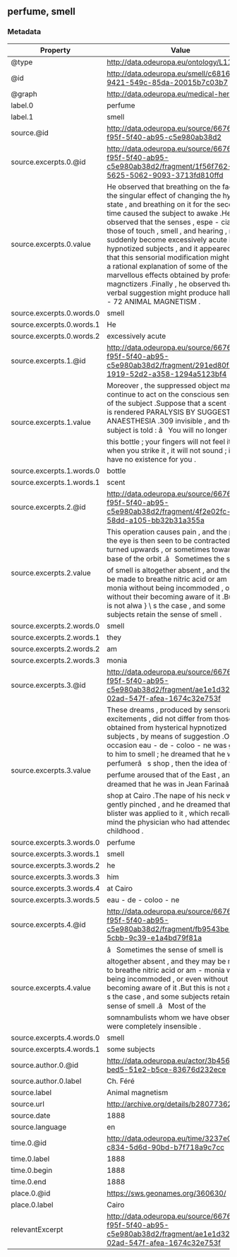 ## perfume, smell

### Metadata

| Property | Value |
| -------- | ----- |
| @type | http://data.odeuropa.eu/ontology/L11_Smell |
| @id | http://data.odeuropa.eu/smell/c681657f-9421-549c-85da-20015b7c03b7 |
| @graph | http://data.odeuropa.eu/medical-heritage |
| label.0 | perfume |
| label.1 | smell |
| source.@id | http://data.odeuropa.eu/source/66769628-f95f-5f40-ab95-c5e980ab38d2 |
| source.excerpts.0.@id | http://data.odeuropa.eu/source/66769628-f95f-5f40-ab95-c5e980ab38d2/fragment/1f56f762-5625-5062-9093-3713fd810ffd |
| source.excerpts.0.value | He observed that breathing on the face had the singular effect of changing the hypnotic state , and breathing on it for the second time caused the subject to awake .He also observed that the senses , espe - cially those of touch , smell , and hearing , might suddenly become excessively acute in hypnotized subjects , and it appeared to him that this sensorial modification might afford a rational explanation of some of the marvellous effects obtained by professional magnctizers .Finally , he observed that verbal suggestion might produce hallucina - 72 ANIMAL MAGNETISM . |
| source.excerpts.0.words.0 | smell |
| source.excerpts.0.words.1 | He |
| source.excerpts.0.words.2 | excessively acute |
| source.excerpts.1.@id | http://data.odeuropa.eu/source/66769628-f95f-5f40-ab95-c5e980ab38d2/fragment/291ed80f-1919-52d2-a358-1294a5123bf4 |
| source.excerpts.1.value | Moreover , the suppressed object may continue to act on the conscious sensibility of the subject .Suppose that a scent - bottle is rendered PARALYSIS BY SUGGESTION : ANAESTHESIA .309 invisible , and the subject is told : â   You will no longer see this bottle ; your fingers will not feel it ; when you strike it , it will not sound ; it will have no existence for you . |
| source.excerpts.1.words.0 | bottle |
| source.excerpts.1.words.1 | scent |
| source.excerpts.2.@id | http://data.odeuropa.eu/source/66769628-f95f-5f40-ab95-c5e980ab38d2/fragment/4f2e02fc-3681-58dd-a105-bb32b31a355a |
| source.excerpts.2.value | This operation causes pain , and the pupil of the eye is then seen to be contracted and turned upwards , or sometimes towards the base of the orbit .â   Sometimes the sense of smell is altogether absent , and they may be made to breathe nitric acid or am - monia without being incommoded , or even without their becoming aware of it .But this is not alwa } \ s the case , and some subjects retain the sense of smell . |
| source.excerpts.2.words.0 | smell |
| source.excerpts.2.words.1 | they |
| source.excerpts.2.words.2 | am |
| source.excerpts.2.words.3 | monia |
| source.excerpts.3.@id | http://data.odeuropa.eu/source/66769628-f95f-5f40-ab95-c5e980ab38d2/fragment/ae1e1d32-02ad-547f-afea-1674c32e753f |
| source.excerpts.3.value | These dreams , produced by sensorial excitements , did not differ from those obtained from hysterical hypnotized subjects , by means of suggestion .On one occasion eau - de - coloo - ne was given to him to smell ; he dreamed that he was in a perfumerâ   s shop , then the idea of the perfume aroused that of the East , and he dreamed that he was in Jean Farinaâ   s shop at Cairo .The nape of his neck was gently pinched , and he dreamed that a blister was applied to it , which recalled to mind the physician who had attended him in childhood . |
| source.excerpts.3.words.0 | perfume |
| source.excerpts.3.words.1 | smell |
| source.excerpts.3.words.2 | he |
| source.excerpts.3.words.3 | him |
| source.excerpts.3.words.4 | at Cairo |
| source.excerpts.3.words.5 | eau - de - coloo - ne |
| source.excerpts.4.@id | http://data.odeuropa.eu/source/66769628-f95f-5f40-ab95-c5e980ab38d2/fragment/fb9543be-1f7f-5cbb-9c39-e1a4bd79f81a |
| source.excerpts.4.value | â   Sometimes the sense of smell is altogether absent , and they may be made to breathe nitric acid or am - monia without being incommoded , or even without their becoming aware of it .But this is not alwa } \ s the case , and some subjects retain the sense of smell .â   Most of the somnambulists whom we have observed were completely insensible . |
| source.excerpts.4.words.0 | smell |
| source.excerpts.4.words.1 | some subjects |
| source.author.0.@id | http://data.odeuropa.eu/actor/3b456beb-bed5-51e2-b5ce-83676d232ece |
| source.author.0.label | Ch.  Féré |
| source.label | Animal magnetism |
| source.url | http://archive.org/details/b28077362 |
| source.date | 1888 |
| source.language | en |
| time.0.@id | http://data.odeuropa.eu/time/3237e0d6-c834-5d6d-90bd-b7f718a9c7cc |
| time.0.label | 1888 |
| time.0.begin | 1888 |
| time.0.end | 1888 |
| place.0.@id | https://sws.geonames.org/360630/ |
| place.0.label | Cairo |
| relevantExcerpt | http://data.odeuropa.eu/source/66769628-f95f-5f40-ab95-c5e980ab38d2/fragment/ae1e1d32-02ad-547f-afea-1674c32e753f |
